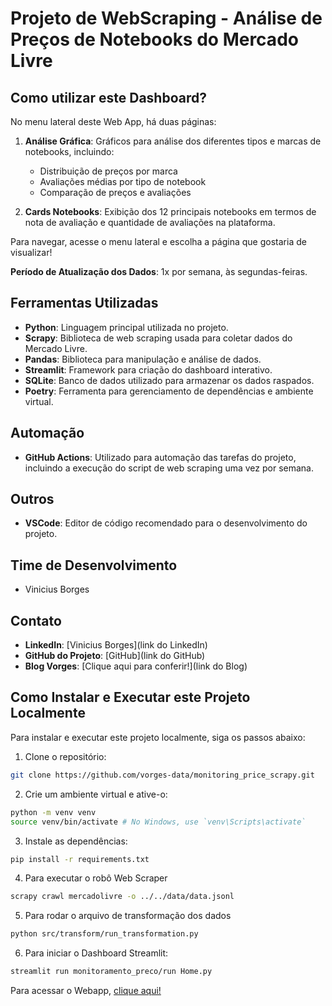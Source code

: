 
# Projeto de WebScraping - Análise de Preços de Notebooks do Mercado Livre

## Como utilizar este Dashboard?

No menu lateral deste Web App, há duas páginas:

1. **Análise Gráfica**: Gráficos para análise dos diferentes tipos e marcas de notebooks, incluindo:
   - Distribuição de preços por marca
   - Avaliações médias por tipo de notebook
   - Comparação de preços e avaliações

2. **Cards Notebooks**: Exibição dos 12 principais notebooks em termos de nota de avaliação e quantidade de avaliações na plataforma.

Para navegar, acesse o menu lateral e escolha a página que gostaria de visualizar!

**Período de Atualização dos Dados**: 1x por semana, às segundas-feiras.

## Ferramentas Utilizadas

- **Python**: Linguagem principal utilizada no projeto.
- **Scrapy**: Biblioteca de web scraping usada para coletar dados do Mercado Livre.
- **Pandas**: Biblioteca para manipulação e análise de dados.
- **Streamlit**: Framework para criação do dashboard interativo.
- **SQLite**: Banco de dados utilizado para armazenar os dados raspados.
- **Poetry**: Ferramenta para gerenciamento de dependências e ambiente virtual.

## Automação

- **GitHub Actions**: Utilizado para automação das tarefas do projeto, incluindo a execução do script de web scraping uma vez por semana.

## Outros

- **VSCode**: Editor de código recomendado para o desenvolvimento do projeto.

## Time de Desenvolvimento

- Vinicius Borges

## Contato

- **LinkedIn**: [Vinicius Borges](link do LinkedIn)
- **GitHub do Projeto**: [GitHub](link do GitHub)
- **Blog Vorges**: [Clique aqui para conferir!](link do Blog)


## Como Instalar e Executar este Projeto Localmente

Para instalar e executar este projeto localmente, siga os passos abaixo:

1. Clone o repositório:
```bash
git clone https://github.com/vorges-data/monitoring_price_scrapy.git
```

2. Crie um ambiente virtual e ative-o:
```bash
python -m venv venv
source venv/bin/activate # No Windows, use `venv\Scripts\activate`
```

3. Instale as dependências:
```bash
pip install -r requirements.txt
```

4. Para executar o robô Web Scraper
```bash
scrapy crawl mercadolivre -o ../../data/data.jsonl
```

5. Para rodar o arquivo de transformação dos dados
```bash
python src/transform/run_transformation.py 
```

6. Para iniciar o Dashboard Streamlit:
```bash
streamlit run monitoramento_preco/run Home.py
```

Para acessar o Webapp, [clique aqui!](https://vorges-data-monitoring-price.streamlit.app/)



